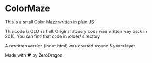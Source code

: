 ColorMaze
=========

This is a small Color Maze written in plain JS 

This code is OLD as hell. Original JQuery code was written way back in 2010. 
You can find that code in /older/ directory

A rewritten version (index.html) was created around 5 years layer...

Made with ❤ by ZeroDragon

